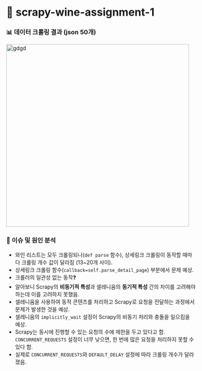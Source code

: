 # 🍇 scrapy-wine-assignment-1

### 📊 데이터 크롤링 결과 (json 50개)
<img width="486" alt="gdgd" src="https://github.com/hyeonjeong-ko/scrapy-wine-assignment-1/assets/72601276/9b9a3d80-a3a3-48c8-b929-8b212cf12087">


### 📄 이슈 및 원인 분석
- 와인 리스트는 모두 크롤링되나(`def parse` 함수), 상세링크 크롤링이 동작할 때마다 크롤링 개수 값이 달라짐 (13~20개 사이).
- 상세링크 크롤링 함수(`callback=self.parse_detail_page`) 부분에서 문제 예상.
- 크롤러의 일관성 없는 동작❓
- 알아보니 Scrapy의 **비동기적 특성**과 셀레니움의 **동기적 특성** 간의 차이를 고려해야 하는데 이를 고려하지 못했음.
- 셀레니움을 사용하여 동적 콘텐츠를 처리하고 Scrapy로 요청을 전달하는 과정에서 문제가 발생한 것을 예상.
- 셀레니움의 `implicitly_wait` 설정이 Scrapy의 비동기 처리와 충돌을 일으킴을 예상.
- Scrapy는 동시에 진행할 수 있는 요청의 수에 제한을 두고 있다고 함. `CONCURRENT_REQUESTS` 설정이 너무 낮으면, 한 번에 많은 요청을 처리하지 못할 수 있다 함.
- 실제로 `CONCURRENT_REQUESTS`와 `DEFAULT_DELAY` 설정에 따라 크롤링 개수가 달라졌음.
